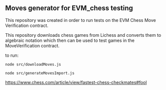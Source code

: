 ## Moves generator for EVM_chess testing

This repository was created in order to run tests on the EVM Chess Move Verification contract.

This repository downloads chess games from Lichess and converts them to algebraic notation which then can be used to test games in the MoveVerification contract.

to run: 

```
node src/downloadMoves.js
```

```
node src/generateMovesImport.js
 ```


https://www.chess.com/article/view/fastest-chess-checkmates#fool
